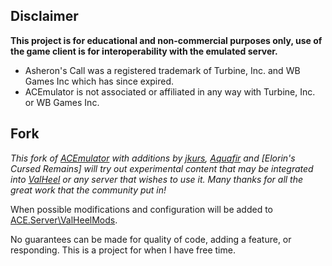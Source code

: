 ## Disclaimer

**This project is for educational and non-commercial purposes  only, use of the game client is for interoperability with the emulated  server.**

- Asheron's Call was a registered trademark of Turbine, Inc. and WB Games Inc which has since expired.
- ACEmulator is not associated or affiliated in any way with Turbine, Inc. or WB Games Inc.



## Fork

*This fork of [ACEmulator](https://github.com/ACEmulator/ACE) with additions by [jkurs](https://github.com/jkurs/ACE/tree/Infinite-Progression), [Aquafir](https://github.com/aquafir/ACE) and [Elorin's Cursed Remains] will try out experimental content that may be integrated into [ValHeel](https://discord.gg/5QbZDfasdW) or any server that wishes to use it.  Many thanks for all the great work that the community put in!*

When possible modifications and configuration will be added to [ACE.Server\ValHeelMods](https://github.com/Sepultaris/ValHeel).

No guarantees can be made for quality of code, adding a feature, or responding.  This is a project for when I have free time.


